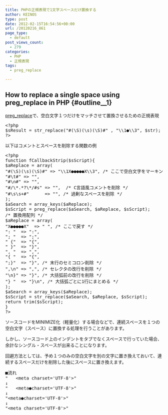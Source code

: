 ```yaml
---
title: PHPの正規表現で1文字スペースだけ置換する
author: KEINOS
type: post
date: 2012-02-15T16:54:56+00:00
url: /20120216_861
page_type:
  - default
post_views_count:
  - 279
categories:
  - PHP
  - 正規表現
tags:
  - preg_replace

---
```

## How to replace a single space using preg_replace in PHP {#outline__1}

<div class="section">
  <p>
    <a href="http://php.net/manual/ja/function.preg-replace.php" target="_blank">preg_replace</a>で、空白文字１つだけをマッチさせて置換させるための正規表現
  </p>
  
  <pre class="syntax-highlight">
<span class="synSpecial">&#60;?php</span>
<span class="synStatement">$</span><span class="synIdentifier">sResult</span> <span class="synStatement">=</span> <span class="synIdentifier">str_replace</span><span class="synSpecial">(</span>&#34;<span class="synConstant">#(\S)(\s)(\S)#</span>&#34; , &#34;<span class="synSpecial">\\</span><span class="synConstant">1●</span><span class="synSpecial">\\</span><span class="synConstant">3</span>&#34;, <span class="synStatement">$</span><span class="synIdentifier">str</span><span class="synSpecial">)</span>;
<span class="synSpecial">?&#62;</span>
</pre>
  
  <p>
    以下はコメントとスペースを削除する関数の例
  </p>
  
  <pre class="syntax-highlight">
<span class="synSpecial">&#60;?php</span>
<span class="synPreProc">function</span> fCallbackStrip<span class="synSpecial">(</span><span class="synStatement">$</span><span class="synIdentifier">sScript</span><span class="synSpecial">){</span>
<span class="synStatement">$</span><span class="synIdentifier">aReplace</span> <span class="synStatement">=</span> <span class="synType">array</span><span class="synSpecial">(</span>
&#34;<span class="synConstant">#(\S)(\s)(\S)#</span>&#34; <span class="synStatement">=&#62;</span> &#34;<span class="synSpecial">\\</span><span class="synConstant">1X●●●●●X</span><span class="synSpecial">\\</span><span class="synConstant">3</span>&#34;, <span class="synComment">/* ここで空白文字をマーキング（置換） */</span>
&#34;<span class="synConstant">#</span><span class="synSpecial">\t</span><span class="synConstant">#</span>&#34; <span class="synStatement">=&#62;</span> &#34;&#34;,
&#34;<span class="synConstant">#</span><span class="synSpecial">\n</span><span class="synConstant">#</span>&#34; <span class="synStatement">=&#62;</span> &#34;&#34;,
&#34;<span class="synConstant">#/\*.*?\*/#s</span>&#34; <span class="synStatement">=&#62;</span> &#34;&#34;,  <span class="synComment">/* C言語風コメントを削除 */</span>
&#34;<span class="synConstant">#\s\s+#</span>&#34;      <span class="synStatement">=&#62;</span> &#34;&#34;, <span class="synComment">/* 過剰なスペースを削除 */</span>
<span class="synSpecial">)</span>;
<span class="synStatement">$</span><span class="synIdentifier">aSearch</span> <span class="synStatement">=</span> <span class="synIdentifier">array_keys</span><span class="synSpecial">(</span><span class="synStatement">$</span><span class="synIdentifier">aReplace</span><span class="synSpecial">)</span>;
<span class="synStatement">$</span><span class="synIdentifier">sScript</span> <span class="synStatement">=</span> <span class="synIdentifier">preg_replace</span><span class="synSpecial">(</span><span class="synStatement">$</span><span class="synIdentifier">aSearch</span>, <span class="synStatement">$</span><span class="synIdentifier">aReplace</span>, <span class="synStatement">$</span><span class="synIdentifier">sScript</span><span class="synSpecial">)</span>;
<span class="synComment">/* 置換用配列 */</span>
<span class="synStatement">$</span><span class="synIdentifier">aReplace</span> <span class="synStatement">=</span> <span class="synType">array</span><span class="synSpecial">(</span>
&#34;<span class="synConstant">X●●●●●X</span>&#34;  <span class="synStatement">=&#62;</span> &#34;<span class="synConstant"> </span>&#34;, <span class="synComment">/* ここで戻す */</span>
&#34;<span class="synConstant">: </span>&#34;  <span class="synStatement">=&#62;</span> &#34;<span class="synConstant">:</span>&#34;,
&#34;<span class="synConstant">; </span>&#34;  <span class="synStatement">=&#62;</span> &#34;<span class="synConstant">;</span>&#34;,
&#34;<span class="synConstant"> {</span>&#34;  <span class="synStatement">=&#62;</span> &#34;<span class="synConstant">{</span>&#34;,
&#34;<span class="synConstant"> }</span>&#34;  <span class="synStatement">=&#62;</span> &#34;<span class="synConstant">}</span>&#34;,
&#34;<span class="synConstant">, </span>&#34;  <span class="synStatement">=&#62;</span> &#34;<span class="synConstant">,</span>&#34;,
&#34;<span class="synConstant">{ </span>&#34;  <span class="synStatement">=&#62;</span> &#34;<span class="synConstant">{</span>&#34;,
&#34;<span class="synConstant">;}</span>&#34;  <span class="synStatement">=&#62;</span> &#34;<span class="synConstant">}</span>&#34;, <span class="synComment">/* 末行のセミコロン削除 */</span>
&#34;<span class="synConstant">,</span><span class="synSpecial">\n</span>&#34; <span class="synStatement">=&#62;</span> &#34;<span class="synConstant">,</span>&#34;, <span class="synComment">/* セレクタの改行を削除 */</span>
&#34;<span class="synSpecial">\n</span><span class="synConstant">}</span>&#34; <span class="synStatement">=&#62;</span> &#34;<span class="synConstant">}</span>&#34;, <span class="synComment">/* 大括弧前の改行を削除 */</span>
&#34;<span class="synConstant">} </span>&#34;  <span class="synStatement">=&#62;</span> &#34;<span class="synConstant">}</span><span class="synSpecial">\n</span>&#34;, <span class="synComment">/* 大括弧ごとに1行にまとめる */</span>
<span class="synSpecial">)</span>;
<span class="synStatement">$</span><span class="synIdentifier">aSearch</span> <span class="synStatement">=</span> <span class="synIdentifier">array_keys</span><span class="synSpecial">(</span><span class="synStatement">$</span><span class="synIdentifier">aReplace</span><span class="synSpecial">)</span>;
<span class="synStatement">$</span><span class="synIdentifier">sScript</span> <span class="synStatement">=</span> <span class="synIdentifier">str_replace</span><span class="synSpecial">(</span><span class="synStatement">$</span><span class="synIdentifier">aSearch</span>, <span class="synStatement">$</span><span class="synIdentifier">aReplace</span>, <span class="synStatement">$</span><span class="synIdentifier">sScript</span><span class="synSpecial">)</span>;
<span class="synStatement">return</span> <span class="synIdentifier">trim</span><span class="synSpecial">(</span><span class="synStatement">$</span><span class="synIdentifier">sScript</span><span class="synSpecial">)</span>;
<span class="synSpecial">}</span>
<span class="synSpecial">?&#62;</span>
</pre>
  
  <p>
    ソースコードをMINIMIZE化（軽量化）する場合などで、連続スペースを１つの空白文字（スペース）に置換する処理を行うことがあります。
  </p>
  
  <p>
    しかし、ソースコード上のインデントをタブでなくスペースで行っていた場合、余計なシングル・スペースが出来ることになります。
  </p>
  
  <p>
    回避方法としては、予め１つのみの空白文字を別の文字に置き換えておいて、連続するスペースだけを削除した後にスペースに置き換えます。
  </p>
  
  <pre>
■流れ
&#34;   &#60;meta charset=&#39;UTF-8&#39;&#62;&#34;
↓
&#34;   &#60;meta●charset=&#39;UTF-8&#39;&#62;&#34;
↓
&#34;&#60;meta●charset=&#39;UTF-8&#39;&#62;&#34;
↓
&#34;&#60;meta charset=&#39;UTF-8&#39;&#62;&#34;
</pre>
</div>